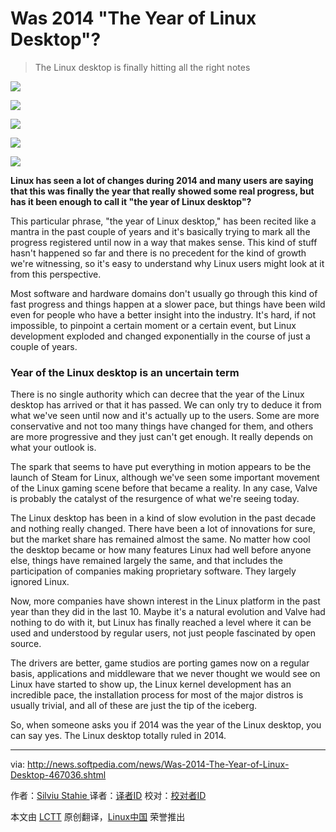 Was 2014 "The Year of Linux Desktop"?
================================================================================
> The Linux desktop is finally hitting all the right notes

![](http://i1-news.softpedia-static.com/images/news2/Was-2014-The-Year-of-Linux-Desktop-467036-2.jpg)

![](http://i1-news.softpedia-static.com/images/news2/Was-2014-The-Year-of-Linux-Desktop-467036-3.jpg)

![](http://i1-news.softpedia-static.com/images/news2/Was-2014-The-Year-of-Linux-Desktop-467036-4.jpg)

![](http://i1-news.softpedia-static.com/images/news2/Was-2014-The-Year-of-Linux-Desktop-467036-5.jpg)

![](http://i1-news.softpedia-static.com/images/news2/Was-2014-The-Year-of-Linux-Desktop-467036-6.jpg)

**Linux has seen a lot of changes during 2014 and many users are saying that this was finally the year that really showed some real progress, but has it been enough to call it "the year of Linux desktop"?**

This particular phrase, "the year of Linux desktop," has been recited like a mantra in the past couple of years and it's basically trying to mark all the progress registered until now in a way that makes sense. This kind of stuff hasn't happened so far and there is no precedent for the kind of growth we're witnessing, so it's easy to understand why Linux users might look at it from this perspective.

Most software and hardware domains don't usually go through this kind of fast progress and things happen at a slower pace, but things have been wild even for people who have a better insight into the industry. It's hard, if not impossible, to pinpoint a certain moment or a certain event, but Linux development exploded and changed exponentially in the course of just a couple of years.

### Year of the Linux desktop is an uncertain term ###

There is no single authority which can decree that the year of the Linux desktop has arrived or that it has passed. We can only try to deduce it from what we've seen until now and it's actually up to the users. Some are more conservative and not too many things have changed for them, and others are more progressive and they just can't get enough. It really depends on what your outlook is.

The spark that seems to have put everything in motion appears to be the launch of Steam for Linux, although we've seen some important movement of the Linux gaming scene before that became a reality. In any case, Valve is probably the catalyst of the resurgence of what we're seeing today.

The Linux desktop has been in a kind of slow evolution in the past decade and nothing really changed. There have been a lot of innovations for sure, but the market share has remained almost the same. No matter how cool the desktop became or how many features Linux had well before anyone else, things have remained largely the same, and that includes the participation of companies making proprietary software. They largely ignored Linux.

Now, more companies have shown interest in the Linux platform in the past year than they did in the last 10. Maybe it's a natural evolution and Valve had nothing to do with it, but Linux has finally reached a level where it can be used and understood by regular users, not just people fascinated by open source.

The drivers are better, game studios are porting games now on a regular basis, applications and middleware that we never thought we would see on Linux have started to show up, the Linux kernel development has an incredible pace, the installation process for most of the major distros is usually trivial, and all of these are just the tip of the iceberg.

So, when someone asks you if 2014 was the year of the Linux desktop, you can say yes. The Linux desktop totally ruled in 2014. 

--------------------------------------------------------------------------------

via: http://news.softpedia.com/news/Was-2014-The-Year-of-Linux-Desktop-467036.shtml

作者：[Silviu Stahie ][a]
译者：[译者ID](https://github.com/译者ID)
校对：[校对者ID](https://github.com/校对者ID)

本文由 [LCTT](https://github.com/LCTT/TranslateProject) 原创翻译，[Linux中国](http://linux.cn/) 荣誉推出

[a]:http://news.softpedia.com/editors/browse/silviu-stahie